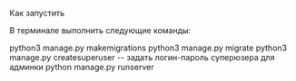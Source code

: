 Как запустить

В терминале выполнить следующие команды:

python3 manage.py makemigrations
python3 manage.py migrate
python3 manage.py createsuperuser -- задать логин-пароль суперюзера для админки
python manage.py runserver
